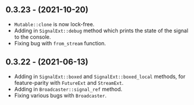 ## 0.3.23 - (2021-10-20)
* `Mutable::clone` is now lock-free.
* Adding in `SignalExt::debug` method which prints the state of the signal to the console.
* Fixing bug with `from_stream` function.

## 0.3.22 - (2021-06-13)
* Adding in `SignalExt::boxed` and `SignalExt::boxed_local` methods, for feature-parity with `FutureExt` and `StreamExt`.
* Adding in `Broadcaster::signal_ref` method.
* Fixing various bugs with `Broadcaster`.
